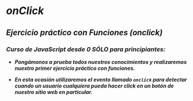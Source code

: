 # **_onClick_**

## **_Ejercicio práctico con Funciones (onclick)_**

### **_Curso de JavaScript desde 0 SÓLO para principiantes:_**

- **_Pongámonos a prueba todos nuestros conocimientos y realizaremos nuestro primer ejercicio práctico con funciones._**

- **_En esta ocasión utilizaremos el evento llamado ```onclick``` para detectar cuando un usuario cualquiera pueda hacer click en un botón de nuestro sitio web en particular._**
